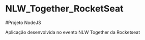 # NLW_Together_RocketSeat
#Projeto NodeJS

Aplicação desenvolvida no evento NLW Together da Rocketseat
